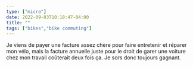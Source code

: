```yaml
---
type: ["micro"]
date: 2022-09-03T10:18:47-04:00
title: ""
tags: ["bikes","bike commuting"]
---
```

Je viens de payer une facture assez chère pour faire entretenir et réparer mon vélo, mais la facture annuelle juste pour le droit de garer une voiture chez mon travail coûterait deux fois ça. Je sors donc toujours gagnant.
